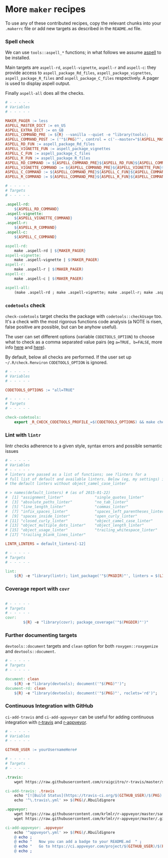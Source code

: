 # More `maker` recipes

To use any of these contributed recipes, copy the relevant chunks
into your `.makerrc` file or add new targets as described in the
`README.md` file.

<!-- 
### TemplateTitle

``` Makefile
# - - - - -
# Variables
# - - - - -

# - - - - -
# Targets
# - - - - -

```
-->

### Spell check

We can use `tools::aspell_*` functions; in what follows we assume
[aspell](http://aspell.net) to be installed. 

Main targets are `aspell-rd`, `aspell-vignette`, `aspell-r` and `aspell-c`:
they provide access to `aspell_package_Rd_files`,
`aspell_package_vignettes`, `aspell_package_R_files` and
`aspell_package_C_files`  respectively.  A pager is used to display aspell
output.

Finally `aspell-all` does all the checks.  

```Makefile
# - - - - -
# Variables
# - - - - -

MAKER_PAGER := less
ASPELL_MASTER_DICT := en_US
ASPELL_EXTRA_DICT := en_GB
ASPELL_COMMAND_PRE := ${R} --vanilla --quiet -e "library(tools); 
ASPELL_COMMAND_POST := ('"$(PKG)"', control = c('--master="$(ASPELL_MASTER_DICT)"', '--add-extra-dicts="$(ASPELL_EXTRA_DICT)"'), dictionaries = Sys.glob(file.path(R.home('share'), 'dictionaries', '*.rds')))" 
ASPELL_RD_FUN := aspell_package_Rd_files
ASPELL_VIGNETTE_FUN := aspell_package_vignettes
ASPELL_C_FUN := aspell_package_C_files
ASPELL_R_FUN := aspell_package_R_files
ASPELL_RD_COMMAND := ${ASPELL_COMMAND_PRE}${ASPELL_RD_FUN}${ASPELL_COMMAND_POST}
ASPELL_VIGNETTE_COMMAND := ${ASPELL_COMMAND_PRE}${ASPELL_VIGNETTE_FUN}${ASPELL_COMMAND_POST}
ASPELL_C_COMMAND := ${ASPELL_COMMAND_PRE}${ASPELL_C_FUN}${ASPELL_COMMAND_POST}
ASPELL_R_COMMAND := ${ASPELL_COMMAND_PRE}${ASPELL_R_FUN}${ASPELL_COMMAND_POST}

# - - - - -
# Targets
# - - - - -

.aspell-rd:
	${ASPELL_RD_COMMAND}
.aspell-vignette: 
	${ASPELL_VIGNETTE_COMMAND}
.aspell-r: 
	${ASPELL_R_COMMAND}
.aspell-c: 
	${ASPELL_C_COMMAND}

aspell-rd: 
	make .aspell-rd | ${MAKER_PAGER}
aspell-vignette: 
	make .aspell-vignette | $(MAKER_PAGER)
aspell-r: 
	make .aspell-r | $(MAKER_PAGER)
aspell-c: 
	make .aspell-c | $(MAKER_PAGER)

aspell-all:
	(make .aspell-rd ; make .aspell-vignette; make .aspell-r; make .aspell-c) | $(MAKER_PAGER)

```


### `codetools` check

`check-codetools` target checks the package with `codetools::checkUsage`
too. It's a check with the most rigorous functions code analysis
(a NOTE is risen, false positive are possible, but can be anyhow useful).

The user can set different options (variable `CODETOOLS_OPTION`) to choose
what to check as a comma separated value pairs (eg `a=TRUE, b=FALSE`, more
info
[here](http://cran.r-project.org/doc/manuals/r-release/R-ints.html#Tools)
and [here](http://stackoverflow.com/questions/10017702/)).

By default, below all checks are performed. If the user set up
`~/.R/check.Renviron` `CODETOOLS_OPTION` is ignored.


``` Makefile
# - - - - -
# Variables
# - - - - -

CODETOOLS_OPTIONS := "all=TRUE"

# - - - - -
# Targets
# - - - - -

check-codetools: 
	export _R_CHECK_CODETOOLS_PROFILE_=$(CODETOOLS_OPTIONS) && make check PKG=$(PKG)

```

### Lint with `lintr`
lintr checks adherence to a given style, syntax errors and possible semantic issues

``` Makefile
# - - - - -
# Variables
# - - - - -
# linters are passed as a list of functions; see ?linters for a
# full list of default and available linters. Below (eg, my settings) i use
# the default linters without object_camel_case_linter  

# > names(default_linters) # (as of 2015-01-22)
#  [1] "assignment_linter"              "single_quotes_linter"
#  [3] "absolute_paths_linter"          "no_tab_linter"
#  [5] "line_length_linter"             "commas_linter"
#  [7] "infix_spaces_linter"            "spaces_left_parentheses_linter"
#  [9] "spaces_inside_linter"           "open_curly_linter"
# [11] "closed_curly_linter"            "object_camel_case_linter"
# [13] "object_multiple_dots_linter"    "object_length_linter"
# [15] "object_usage_linter"            "trailing_whitespace_linter"
# [17] "trailing_blank_lines_linter"

LINTR_LINTERS = default_linters[-12]

# - - - - -
# Targets
# - - - - -

lint:
	${R} -e "library(lintr); lint_package('"$(PKGDIR)"', linters = $(LINTR_LINTERS), relative_path = FALSE)"

```


### Coverage report with `covr`

``` Makefile

# - - - - -
# Targets
# - - - - -
covr:
        ${R} -e "library(covr); package_coverage('"$(PKGDIR)"')"

```



### Further documenting targets

`devtools::document` targets and `clean` option for both
`roxygen::roxygenize` and `devtools::document`.

``` Makefile
# - - - - -
# Targets
# - - - - -

document: clean
	${R} -e "library(devtools); document('"$(PKG)"')";
document-rd: clean
	${R} -e "library(devtools); document('"$(PKG)"', roclets='rd')";

```


### Continuous Integration with GitHub

`ci-add-travis` and `ci-add-appveyor` can be useful for adding continuous
integration with [r-travis](https://github.com/craigcitro/r-travis) and
[r-appveyor](https://github.com/krlmlr/r-appveyor).

``` Makefile
# - - - - -
# Variables
# - - - - -

GITHUB_USER := yourUsernameHere#

# - - - - -
# Targets
# - - - - -

.travis:
	wget https://raw.githubusercontent.com/craigcitro/r-travis/master/sample.travis.yml -O  $(PKG)/.travis.yml

ci-add-travis: .travis
	echo "[![Build Status](https://travis-ci.org/$(GITHUB_USER)/$(PKG).svg)](https://travis-ci.org/$(GITHUB_USER)/$(PKG))" >> $(PKG)/README.md
	echo '^\.travis\.yml' >> $(PKG)/.Rbuildignore

.appveyor:
	wget https://raw.githubusercontent.com/krlmlr/r-appveyor/master/sample.appveyor.yml -O  $(PKG)/appveyor.yml
	wget https://raw.githubusercontent.com/krlmlr/r-appveyor/master/.gitattributes -O  $(PKG)/.gitattributes

ci-add-appveyor: .appveyor
	echo '^appveyor\.yml' >> $(PKG)/.Rbuildignore
	@ echo ;
	@ echo "   Now you can add a badge to your README.md  " ;
	@ echo "   Go to https://ci.appveyor.com/project/$(GITHUB_USER)/$(PKG)/settings/badges  " ;
	@ echo ;

```
